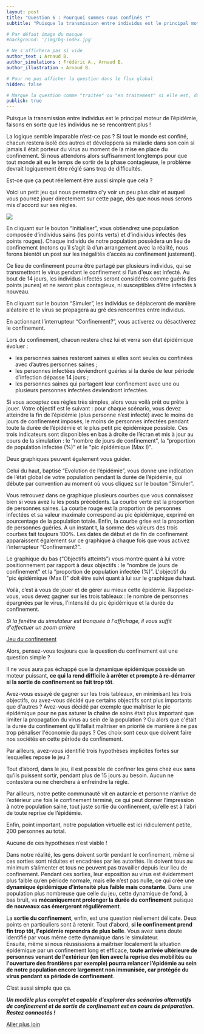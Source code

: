 ```yaml
---
layout: post
title: "Question 6 : Pourquoi sommes-nous confinés ?"
subtitle: "Puisque la transmission entre individus est le principal moteur de l’épidémie, faisons en sorte que les individus ne se rencontrent plus !"

# Par défaut image du masque
#background: '/img/bg-index.jpg'

# Ne s'affichera pas si vide
author_text : Arnaud B.
author_simulations : Frédéric A., Arnaud B.
author_illustration : Arnaud B.

# Pour ne pas afficher la question dans le flux global
hidden: false

# Marque la question comme "traitée" ou "en traitement" si elle est, dans cette ordre, publiée ou non
publish: true
---
```

Puisque la transmission entre individus est le principal moteur de l’épidémie, faisons en sorte que les individus ne se rencontrent plus ! 

La logique semble imparable n’est-ce pas ? Si tout le monde est confiné, chacun restera isolé des autres et développera sa maladie dans son coin si jamais il était porteur du virus au moment de la mise en place du confinement. Si nous attendons alors suffisamment longtemps pour que tout monde ait eu le temps de sortir de la phase contagieuse, le problème devrait logiquement être réglé sans trop de difficultés.

Est-ce que ça peut réellement être aussi simple que cela ?

Voici un petit jeu qui nous permettra d’y voir un peu plus clair et auquel vous pourrez jouer directement sur cette page, dès que nous nous serons mis d'accord sur ses règles.

<img src="{{ '/img/posts/Q6_1.png' | prepend: site.baseurl | replace: '//', '/' }}" class="full-size">

En cliquant sur le bouton “Initialiser”, vous obtiendrez une population composée d’individus sains (les points verts) et d’individus infectés (les points rouges). 
Chaque individu de notre population possèdera un lieu de confinement (notons qu’il s’agit là d’un arrangement avec la réalité, nous ferons bientôt un post sur les inégalités d’accès au confinement justement). 

Ce lieu de confinement pourra être partagé par plusieurs individus, qui se transmettront le virus pendant le confinement si l’un d'eux est infecté. 
Au bout de 14 jours, les individus infectés seront considérés comme guéris (les points jaunes) et ne seront plus contagieux, ni susceptibles d’être infectés à nouveau.

En cliquant sur le bouton “Simuler”, les individus se déplaceront de manière aléatoire et le virus se propagera au gré des rencontres entre individus. 

En actionnant l’interrupteur “Confinement?”, vous activerez ou désactiverez le confinement. 

Lors du confinement, chacun restera chez lui et verra son état épidémique évoluer : 
- les personnes saines resteront saines si elles sont seules ou confinées avec d’autres personnes saines ;
- les personnes infectées deviendront guéries si la durée de leur période d’infection dépasse 14 jours ;
- les personnes saines qui partagent leur confinement avec une ou plusieurs personnes infectées deviendront infectées.

Si vous acceptez ces règles très simples, alors vous voilà prêt ou prête à jouer. 
Votre objectif est le suivant : pour chaque scénario, vous devez atteindre la fin de l’épidémie (plus personne n’est infecté) avec le moins de jours de confinement imposés, le moins de personnes infectées pendant toute la durée de l’épidémie et le plus petit pic épidémique possible. Ces trois indicateurs sont disponibles en bas à droite de l’écran et mis à jour au cours de la simulation : le “nombre de jours de confinement", la “proportion de population infectée (%)” et le "pic épidémique (Max I)". 

Deux graphiques peuvent également vous guider. 

Celui du haut, baptisé “Evolution de l’épidémie”, vous donne une indication de l’état global de votre population pendant la durée de l’épidémie, qui débute par convention au moment où vous cliquez sur le bouton “Simuler”.

Vous retrouvez dans ce graphique plusieurs courbes que vous connaissez bien si vous avez lu les posts précédents. La courbe verte est la proportion de personnes saines. La courbe rouge est la proportion de personnes infectées et sa valeur maximale correspond au pic épidémique, exprimé en pourcentage de la population totale. Enfin, la courbe grise est la proportion de personnes guéries. A un instant t, la somme des valeurs des trois courbes fait toujours 100%. 
Les dates de début et de fin de confinement apparaissent également sur ce graphique à chaque fois que vous activez l’interrupteur “Confinement?”.

Le graphique du bas (“Objectifs atteints”) vous montre quant à lui votre positionnement par rapport à deux objectifs : le “nombre de jours de confinement" et la “proportion de population infectée (%)”. L'objectif du "pic épidémique (Max I)" doit être suivi quant à lui sur le graphique du haut.

Voilà, c’est à vous de jouer et de gérer au mieux cette épidémie. Rappelez-vous, vous devez gagner sur les trois tableaux : le nombre de personnes épargnées par le virus, l'intensité du pic épidémique et la durée du confinement.

*Si la fenêtre du simulateur est tronquée à l'affichage, il vous suffit d'effectuer un zoom arrière*

<a href="#" class="btn btn-primary" 
onclick="loadIframeSimulator(6, this); return false;">Jeu du confinement</a>
<div class="iframeContainer"></div>

Alors, pensez-vous toujours que la question du confinement est une question simple ? 

Il ne vous aura pas échappé que la dynamique épidémique possède un moteur puissant, **ce qui la rend difficile à arrêter et prompte à re-démarrer si la sortie de confinement se fait trop tôt**. 

Avez-vous essayé de gagner sur les trois tableaux, en minimisant les trois objectifs, ou avez-vous décidé que certains objectifs sont plus importants que d'autres ? Avez-vous décidé par exemple que maîtriser le pic épidémique pour ne pas saturer la chaîne de soins était plus important que limiter la propagation du virus au sein de la population ? Ou alors que c'était la durée du confinement qu'il fallait maîtriser en priorité de manière à ne pas trop pénaliser l'économie du pays ? Ces choix sont ceux que doivent faire nos sociétés en cette période de confinement.

Par ailleurs, avez-vous identifié trois hypothèses implicites fortes sur lesquelles repose le jeu ? 

Tout d’abord, dans le jeu, il est possible de confiner les gens chez eux sans qu’ils puissent sortir, pendant plus de 15 jours au besoin. Aucun ne contestera ou ne cherchera à enfreindre la règle. 

Par ailleurs, notre petite communauté vit en autarcie et personne n’arrive de l’extérieur une fois le confinement terminé, ce qui peut donner l’impression à notre population saine, tout juste sortie du confinement, qu’elle est à l‘abri de toute reprise de l’épidémie.

Enfin, point important, notre population virtuelle est ici ridiculement petite, 200 personnes au total.

Aucune de ces hypothèses n’est viable ! 

Dans notre réalité, les gens doivent sortir pendant le confinement, même si ces sorties sont réduites et encadrées par les autorités. Ils doivent tous au minimum s’alimenter et tous ne peuvent pas travailler depuis leur lieu de confinement. Pendant ces sorties, leur exposition au virus est évidemment plus faible qu’en période normale, mais elle n’est pas nulle, ce qui crée une **dynamique épidémique d’intensité plus faible mais constante**. Dans une population plus nombreuse que celle du jeu, cette dynamique de fond, à bas bruit, va **mécaniquement prolonger la durée du confinement** puisque **de nouveaux cas émergeront régulièrement**.

La **sortie du confinement**, enfin, est une question réellement délicate. Deux points en particuliers sont à retenir. 
Tout d'abord, **si le confinement prend fin trop tôt, l'epidémie reprendra de plus belle**. Vous avez sans doute identifié par vous même cette dynamique dans le simulateur.  
Ensuite,  même si nous réussissions à maîtriser localement la situation épidémique par un confinement long et efficace, **toute arrivée ultérieure de personnes venant de l'extérieur (en lien avec la reprise des mobilités ou l'ouverture des frontières par exemple) pourra relancer l’épidémie au sein de notre population encore largement non immunisée, car protégée du virus pendant sa période de confinement**.

C’est aussi simple que ça.

***Un modèle plus complet et capable d’explorer des scénarios alternatifs de confinement et de sortie de confinement est en cours de préparation. Restez connectés !***

<a href="{% post_url 2020-03-26-q1-1 %}" class="btn btn-primary">Aller plus loin</a>
